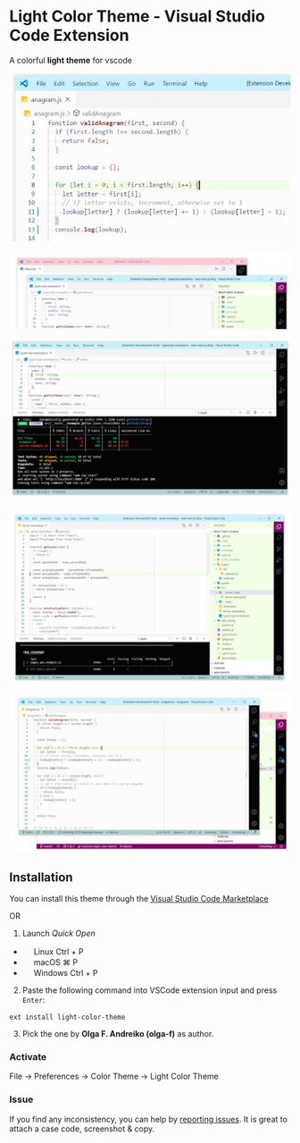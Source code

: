 # Light Color Theme - Visual Studio Code Extension

A colorful **light theme** for vscode



![](https://github.com/olga-f/light-color-theme/raw/master/images/code.JPG)



![](https://github.com/olga-f/light-color-theme/raw/master/images/color.JPG)



![](https://github.com/olga-f/light-color-theme/raw/master/images/terminal.JPG)


![](https://github.com/olga-f/light-color-theme/raw/master/images/theme.JPG)


![](https://github.com/olga-f/light-color-theme/raw/master/images/editor.JPG)


## Installation

You can install this theme through the [Visual Studio Code Marketplace](https://marketplace.visualstudio.com/items?itemName=olga-f.light-color-theme)

OR

1. Launch _Quick Open_

- <img src="https://www.kernel.org/theme/images/logos/favicon.png" width=16 height=16 /> Linux Ctrl + P
- <img src="https://developer.apple.com/favicon.ico" width=16 height=16 /> macOS ⌘ P
- <img src="https://www.microsoft.com/favicon.ico" width=16 height=16 /> Windows Ctrl + P

2. Paste the following command into VSCode extension input and press `Enter`:

```shell
ext install light-color-theme
```

3. Pick the one by **Olga F. Andreiko (olga-f)** as author.

### Activate

File → Preferences → Color Theme → Light Color Theme

### Issue

If you find any inconsistency, you can help by [reporting issues](https://github.com/olga-f/light-color-theme/issues).
It is great to attach a case code, screenshot & copy.
